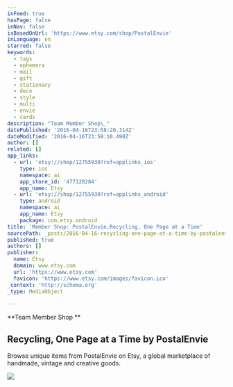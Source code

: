 ```yaml
---
inFeed: true
hasPage: false
inNav: false
isBasedOnUrl: 'https://www.etsy.com/shop/PostalEnvie'
inLanguage: en
starred: false
keywords:
  - tags
  - ephemera
  - mail
  - gift
  - stationary
  - deco
  - style
  - multi
  - envie
  - cards
description: "Team Member Shop\_"
datePublished: '2016-04-16T23:58:20.314Z'
dateModified: '2016-04-16T23:58:10.490Z'
author: []
related: []
app_links:
  - url: 'etsy://shop/12755930?ref=applinks_ios'
    type: ios
    namespace: ai
    app_store_id: '477128284'
    app_name: Etsy
  - url: 'etsy://shop/12755930?ref=applinks_android'
    type: android
    namespace: ai
    app_name: Etsy
    package: com.etsy.android
title: 'Member Shop: PostalEnvie,Recycling, One Page at a Time'
sourcePath: _posts/2016-04-16-recycling-one-page-at-a-time-by-postalenvie.md
published: true
authors: []
publisher:
  name: Etsy
  domain: www.etsy.com
  url: 'https://www.etsy.com'
  favicon: 'https://www.etsy.com/images/favicon.ico'
_context: 'http://schema.org'
_type: MediaObject

---
```

**Team Member Shop **

<article style=""><h1>Recycling, One Page at a Time by PostalEnvie</h1><p>Browse unique items from PostalEnvie on Etsy, a global marketplace of handmade, vintage and creative goods.</p><img src="https://img0.etsystatic.com/136/0/12755930/isla_fullxfull.18996710_bpbupglc.jpg" /></article>